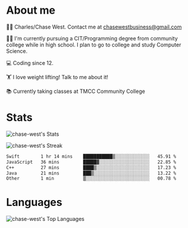 # About me
🙋‍♂️ Charles/Chase West. Contact me at chasewestbusiness@gmail.com

👨‍🎓 I'm currently pursuing a CIT/Programming degree from community college
while in high school. I plan to go to college and study Computer Science. 

💻 Coding since 12.

🏋️ I love weight lifting! Talk to me about it! 

📚 Currently taking classes at TMCC Community College 

# Stats 

![chase-west's Stats](https://github-readme-stats.vercel.app/api?username=chase-west&theme=prussian&show_icons=true&hide_border=false&count_private=true)


![chase-west's Streak](https://github-readme-streak-stats.herokuapp.com/?user=chase-west&theme=prussian&hide_border=false)

<!--START_SECTION:waka-->

```txt
Swift        1 hr 14 mins    ███████████▒░░░░░░░░░░░░░   45.91 %
JavaScript   36 mins         █████▓░░░░░░░░░░░░░░░░░░░   22.85 %
C++          27 mins         ████▒░░░░░░░░░░░░░░░░░░░░   17.23 %
Java         21 mins         ███▒░░░░░░░░░░░░░░░░░░░░░   13.22 %
Other        1 min           ▒░░░░░░░░░░░░░░░░░░░░░░░░   00.78 %
```

<!--END_SECTION:waka-->


# Languages 
![chase-west's Top Languages](https://github-readme-stats.vercel.app/api/top-langs/?username=chase-west&theme=prussian&show_icons=true&hide_border=false&layout=compact)


